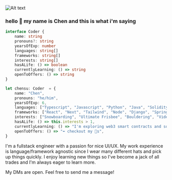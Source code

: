 ![Alt text](link "a title")

### hello 👋  my name is Chen and this is what i'm saying

```typescript
interface Coder {
    name: string
    pronouns?: string
    yearsOfExp: number
    languages: string[]
    frameworks: string[]
    interests: string[]
    hasALife: () => boolean
    currentlyLearning: () => string
    openToOffers: () => string
}

let chensu: Coder  = {
    name: "Chen",
    pronouns: "he/him",
    yearsOfExp: 6,
    languages: ["Typescript", "Javascript", "Python", "Java", "Solidity"],
    frameworks: ["React", "Next", "Tailwind", "Node", "Django", "Spring"],
    interests: ["Snowboarding", "Ultimate Frisbee", "Bouldering", "Video Games", "Music", "Staring into distances"],
    hasALife: () => this.interests > 1,
    currentlyLearning: () => "I'm exploring web3 smart contracts and solidity 📚",
    openToOffers: () => "⬅️ checkout my 🔗s",
}
```

I'm a fullstack engineer with a passion for nice UI/UX. My work experience is language/framework agnostic since I wear many different hats and pick up things quickly. I enjoy learning new things so I've become a jack of all trades and I'm always eager to learn more.

My DMs are open. Feel free to send me a message!
